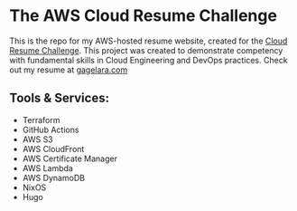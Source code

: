 # The AWS Cloud Resume Challenge

This is the repo for my AWS-hosted resume website, created for the [Cloud Resume Challenge](https://cloudresumechallenge.dev/). This project was created to demonstrate competency with fundamental skills in Cloud Engineering and DevOps practices. Check out my resume at [gagelara.com](https://gagelara.com)

## Tools & Services:
- Terraform
- GitHub Actions
- AWS S3
- AWS CloudFront
- AWS Certificate Manager
- AWS Lambda
- AWS DynamoDB
- NixOS
- Hugo 
    

    
